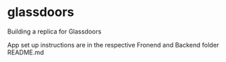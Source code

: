 # glassdoors
Building a replica for Glassdoors

App set up instructions are in the respective Fronend and Backend folder README.md
